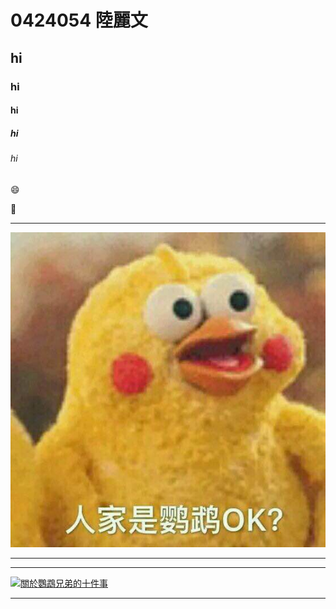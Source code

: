 # 0424054 陸麗文
## hi
### hi
#### hi
##### hi
###### hi

:smile:

:date:

***
![BrotherBirds](BrotherBirds.jpg "鸚鵡兄弟")
***

***
[![關於鸚鵡兄弟的十件事](BrotherBirds-video.png)](https://www.youtube.com/watch?v=1qCmn4bXhns "關於鸚鵡兄弟的十件事")
***
